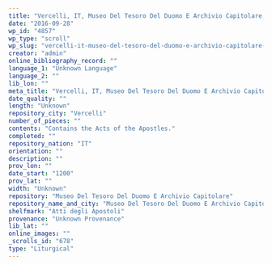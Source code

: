 ```yaml
---
title: "Vercelli, IT, Museo Del Tesoro Del Duomo E Archivio Capitolare, Atti degli Apostoli"
date: "2016-09-28"
wp_id: "4857"
wp_type: "scroll"
wp_slug: "vercelli-it-museo-del-tesoro-del-duomo-e-archivio-capitolare-atti-degli-apostoli"
creator: "admin"
online_bibliography_record: ""
language_1: "Unknown Language"
language_2: ""
lib_lon: ""
meta_title: "Vercelli, IT, Museo Del Tesoro Del Duomo E Archivio Capitolare, Atti degli Apostoli"
date_quality: ""
length: "Unknown"
repository_city: "Vercelli"
number_of_pieces: ""
contents: "Contains the Acts of the Apostles."
completed: ""
repository_nation: "IT"
orientation: ""
description: ""
prov_lon: ""
date_start: "1200"
prov_lat: ""
width: "Unknown"
repository: "Museo Del Tesoro Del Duomo E Archivio Capitolare"
repository_name_and_city: "Museo Del Tesoro Del Duomo E Archivio Capitolare, Vercelli IT"
shelfmark: "Atti degli Apostoli"
provenance: "Unknown Provenance"
lib_lat: ""
online_images: ""
_scrolls_id: "678"
type: "Liturgical"
---
```



